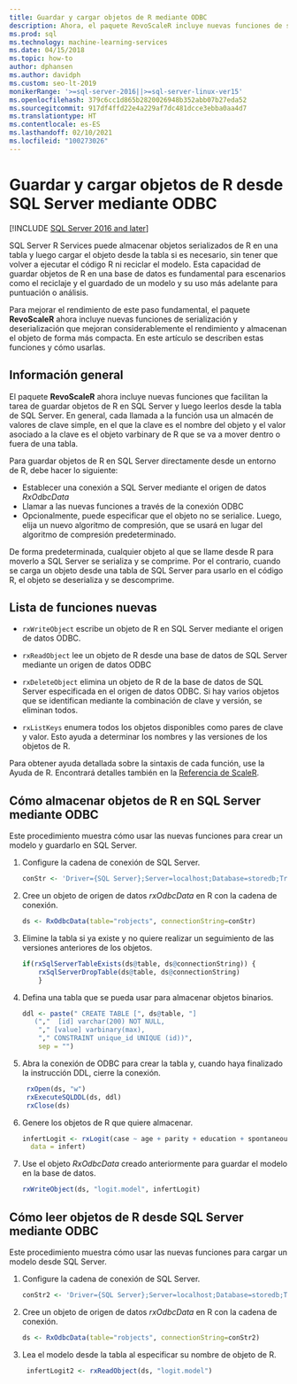 ```yaml
---
title: Guardar y cargar objetos de R mediante ODBC
description: Ahora, el paquete RevoScaleR incluye nuevas funciones de serialización y deserialización que mejoran considerablemente el rendimiento y almacenan el objeto de forma más compacta.
ms.prod: sql
ms.technology: machine-learning-services
ms.date: 04/15/2018
ms.topic: how-to
author: dphansen
ms.author: davidph
ms.custom: seo-lt-2019
monikerRange: '>=sql-server-2016||>=sql-server-linux-ver15'
ms.openlocfilehash: 379c6cc1d865b2820026948b352abb07b27eda52
ms.sourcegitcommit: 917df4ffd22e4a229af7dc481dcce3ebba0aa4d7
ms.translationtype: HT
ms.contentlocale: es-ES
ms.lasthandoff: 02/10/2021
ms.locfileid: "100273026"
---
```

# <a name="save-and-load-r-objects-from-sql-server-using-odbc"></a>Guardar y cargar objetos de R desde SQL Server mediante ODBC
[!INCLUDE [SQL Server 2016 and later](../../includes/applies-to-version/sqlserver2016.md)]

SQL Server R Services puede almacenar objetos serializados de R en una tabla y luego cargar el objeto desde la tabla si es necesario, sin tener que volver a ejecutar el código R ni reciclar el modelo. Esta capacidad de guardar objetos de R en una base de datos es fundamental para escenarios como el reciclaje y el guardado de un modelo y su uso más adelante para puntuación o análisis.

Para mejorar el rendimiento de este paso fundamental, el paquete **RevoScaleR** ahora incluye nuevas funciones de serialización y deserialización que mejoran considerablemente el rendimiento y almacenan el objeto de forma más compacta. En este artículo se describen estas funciones y cómo usarlas.

## <a name="overview"></a>Información general

El paquete **RevoScaleR** ahora incluye nuevas funciones que facilitan la tarea de guardar objetos de R en SQL Server y luego leerlos desde la tabla de SQL Server. En general, cada llamada a la función usa un almacén de valores de clave simple, en el que la clave es el nombre del objeto y el valor asociado a la clave es el objeto varbinary de R que se va a mover dentro o fuera de una tabla.

Para guardar objetos de R en SQL Server directamente desde un entorno de R, debe hacer lo siguiente:

+ Establecer una conexión a SQL Server mediante el origen de datos *RxOdbcData*
+ Llamar a las nuevas funciones a través de la conexión ODBC
+ Opcionalmente, puede especificar que el objeto no se serialice. Luego, elija un nuevo algoritmo de compresión, que se usará en lugar del algoritmo de compresión predeterminado.

De forma predeterminada, cualquier objeto al que se llame desde R para moverlo a SQL Server se serializa y se comprime. Por el contrario, cuando se carga un objeto desde una tabla de SQL Server para usarlo en el código R, el objeto se deserializa y se descomprime.

## <a name="list-of-new-functions"></a>Lista de funciones nuevas

- `rxWriteObject` escribe un objeto de R en SQL Server mediante el origen de datos ODBC.

- `rxReadObject` lee un objeto de R desde una base de datos de SQL Server mediante un origen de datos ODBC

- `rxDeleteObject` elimina un objeto de R de la base de datos de SQL Server especificada en el origen de datos ODBC. Si hay varios objetos que se identifican mediante la combinación de clave y versión, se eliminan todos.

- `rxListKeys` enumera todos los objetos disponibles como pares de clave y valor. Esto ayuda a determinar los nombres y las versiones de los objetos de R.

Para obtener ayuda detallada sobre la sintaxis de cada función, use la Ayuda de R. Encontrará detalles también en la [Referencia de ScaleR](/r-server/r-reference/revoscaler/revoscaler).

## <a name="how-to-store-r-objects-in-sql-server-using-odbc"></a>Cómo almacenar objetos de R en SQL Server mediante ODBC

Este procedimiento muestra cómo usar las nuevas funciones para crear un modelo y guardarlo en SQL Server.

1. Configure la cadena de conexión de SQL Server.
   ```R
   conStr <- 'Driver={SQL Server};Server=localhost;Database=storedb;Trusted_Connection=true'
   ```
2. Cree un objeto de origen de datos *rxOdbcData* en R con la cadena de conexión.
   ```R
   ds <- RxOdbcData(table="robjects", connectionString=conStr)
   ```

3. Elimine la tabla si ya existe y no quiere realizar un seguimiento de las versiones anteriores de los objetos.

   ```R
   if(rxSqlServerTableExists(ds@table, ds@connectionString)) {
       rxSqlServerDropTable(ds@table, ds@connectionString)
       }
   ```
   
4. Defina una tabla que se pueda usar para almacenar objetos binarios.

   ```R
   ddl <- paste(" CREATE TABLE [", ds@table, "] 
      (","  [id] varchar(200) NOT NULL,
       "," [value] varbinary(max),
       "," CONSTRAINT unique_id UNIQUE (id))", 
       sep = "") 
   ```
5. Abra la conexión de ODBC para crear la tabla y, cuando haya finalizado la instrucción DDL, cierre la conexión.

   ```R
    rxOpen(ds, "w") 
    rxExecuteSQLDDL(ds, ddl) 
    rxClose(ds)
    ```
6. Genere los objetos de R que quiere almacenar.

   ```R
   infertLogit <- rxLogit(case ~ age + parity + education + spontaneous + induced, 
     data = infert)
   ```
6. Use el objeto *RxOdbcData* creado anteriormente para guardar el modelo en la base de datos.

   ```R
   rxWriteObject(ds, "logit.model", infertLogit)
   ```

## <a name="how-to-read-r-objects-from-sql-server-using-odbc"></a>Cómo leer objetos de R desde SQL Server mediante ODBC

Este procedimiento muestra cómo usar las nuevas funciones para cargar un modelo desde SQL Server.

1. Configure la cadena de conexión de SQL Server.

   ```R
   conStr2 <- 'Driver={SQL Server};Server=localhost;Database=storedb;Trusted_Connection=true'
   ```
2. Cree un objeto de origen de datos *rxOdbcData* en R con la cadena de conexión.

   ```R
   ds <- RxOdbcData(table="robjects", connectionString=conStr2)
   ```
3. Lea el modelo desde la tabla al especificar su nombre de objeto de R.

   ```R
    infertLogit2 <- rxReadObject(ds, "logit.model")
   ```